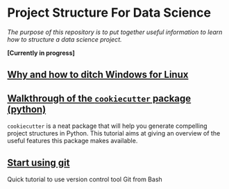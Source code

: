 # Project Structure For Data Science

*The purpose of this repository is to put together useful information to learn how to structure a data science project.*


**[Currently in progress]**

## [Why and how to ditch Windows for Linux](https://github.com/eolecvk/data_science_project_structure/blob/master/1_from_windows_to_linux.Rmd)



## [Walkthrough of the `cookiecutter` package (python)](https://github.com/eolecvk/data_science_project_structure/blob/master/2_cookiecutter_datascience.Rmd)

`cookiecutter` is a neat package that will help you generate compelling project structures in Python.
This tutorial aims at giving an overview of the useful features this package makes available.

## [Start using git](https://github.com/eolecvk/data_science_project_structure/blob/master/3_quick_github_tutorial.Rmd)

Quick tutorial to use version control tool Git from Bash

